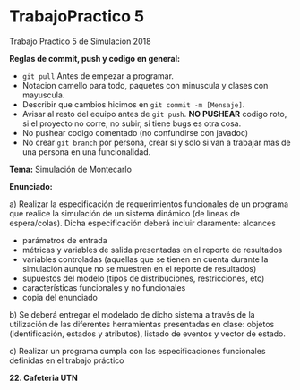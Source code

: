 ﻿# TrabajoPractico 5
Trabajo Practico 5 de Simulacion 2018

**Reglas de commit, push y codigo en general:**
- `git pull` Antes de empezar a programar.
- Notacion camello para todo, paquetes con minuscula y clases con mayuscula.
- Describir que cambios hicimos en `git commit -m [Mensaje]`.
- Avisar al resto del equipo antes de `git push`. **NO PUSHEAR** codigo roto, si el proyecto no corre, no subir, si tiene bugs es otra cosa.
- No pushear codigo comentado (no confundirse con javadoc)
- No crear `git branch` por persona, crear si y solo si van a trabajar mas de una persona en una funcionalidad.

**Tema:** Simulación de Montecarlo

**Enunciado:**

a) Realizar la especificación de requerimientos funcionales de un programa que realice la simulación de un sistema dinámico (de líneas de espera/colas). Dicha especificación deberá incluir claramente:
alcances
 - parámetros de entrada
 - métricas y variables de salida presentadas en el reporte de resultados
 - variables controladas (aquellas que se tienen en cuenta durante la simulación aunque no se muestren en el reporte de resultados)
 - supuestos del modelo (tipos de distribuciones, restricciones, etc)
 - características funcionales y no funcionales
 - copia del enunciado

b) Se deberá entregar el modelado de dicho sistema a través de la utilización de las diferentes herramientas presentadas en clase: objetos (identificación, estados y atributos), listado de eventos y vector de estado.

c) Realizar un programa cumpla con las especificaciones funcionales definidas en el trabajo práctico

**22. Cafeteria UTN** 
